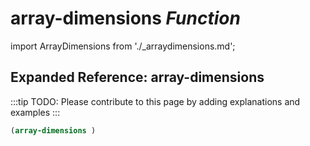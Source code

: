 # **array-dimensions** *Function*

import ArrayDimensions from './_arraydimensions.md';

<ArrayDimensions />

## Expanded Reference: array-dimensions

:::tip
TODO: Please contribute to this page by adding explanations and examples
:::

```lisp
(array-dimensions )
```
